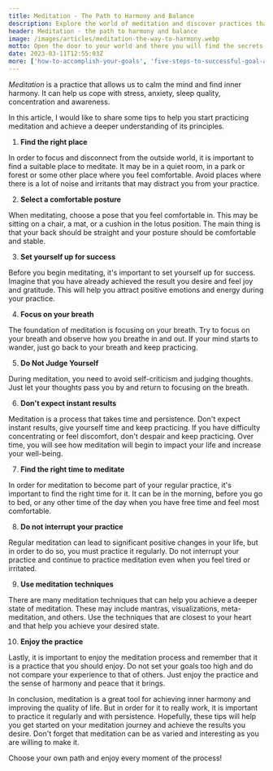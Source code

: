 ```yaml
---
title: Meditation - The Path to Harmony and Balance
description: Explore the world of meditation and discover practices that will help you achieve harmony and balance. Discover how meditation can improve your physical and emotional well being and learn how to control your thoughts and manage your attention
header: Meditation - the path to harmony and balance
image: /images/articles/meditation-the-way-to-harmony.webp
motto: Open the door to your world and there you will find the secrets of meditation-the key to harmony and balance that will transform your life
date: 2023-03-11T12:55:03Z
more: ['how-to-accomplish-your-goals', 'five-steps-to-successful-goal-achievement']
---
```

_Meditation_ is a practice that allows us to calm the mind and find inner harmony. It can help us cope with stress, anxiety, sleep quality, concentration and awareness.

In this article, I would like to share some tips to help you start practicing meditation and achieve a deeper understanding of its principles.

1. **Find the right place**

In order to focus and disconnect from the outside world, it is important to find a suitable place to meditate. It may be in a quiet room, in a park or forest or some other place where you feel comfortable. Avoid places where there is a lot of noise and irritants that may distract you from your practice.

2. **Select a comfortable posture**

When meditating, choose a pose that you feel comfortable in. This may be sitting on a chair, a mat, or a cushion in the lotus position. The main thing is that your back should be straight and your posture should be comfortable and stable.

3. **Set yourself up for success**

Before you begin meditating, it's important to set yourself up for success. Imagine that you have already achieved the result you desire and feel joy and gratitude. This will help you attract positive emotions and energy during your practice.

4. **Focus on your breath**

The foundation of meditation is focusing on your breath. Try to focus on your breath and observe how you breathe in and out. If your mind starts to wander, just go back to your breath and keep practicing.

5. **Do Not Judge Yourself**

During meditation, you need to avoid self-criticism and judging thoughts. Just let your thoughts pass you by and return to focusing on the breath.

6. **Don't expect instant results**

Meditation is a process that takes time and persistence. Don't expect instant results, give yourself time and keep practicing. If you have difficulty concentrating or feel discomfort, don't despair and keep practicing. Over time, you will see how meditation will begin to impact your life and increase your well-being.

7. **Find the right time to meditate**

In order for meditation to become part of your regular practice, it's important to find the right time for it. It can be in the morning, before you go to bed, or any other time of the day when you have free time and feel most comfortable.

8. **Do not interrupt your practice**

Regular meditation can lead to significant positive changes in your life, but in order to do so, you must practice it regularly. Do not interrupt your practice and continue to practice meditation even when you feel tired or irritated.

9. **Use meditation techniques**

There are many meditation techniques that can help you achieve a deeper state of meditation. These may include mantras, visualizations, meta-meditation, and others. Use the techniques that are closest to your heart and that help you achieve your desired state.

10. **Enjoy the practice**

Lastly, it is important to enjoy the meditation process and remember that it is a practice that you should enjoy. Do not set your goals too high and do not compare your experience to that of others. Just enjoy the practice and the sense of harmony and peace that it brings.

  
In conclusion, meditation is a great tool for achieving inner harmony and improving the quality of life. But in order for it to really work, it is important to practice it regularly and with persistence. Hopefully, these tips will help you get started on your meditation journey and achieve the results you desire. Don't forget that meditation can be as varied and interesting as you are willing to make it.

  
Choose your own path and enjoy every moment of the process!
